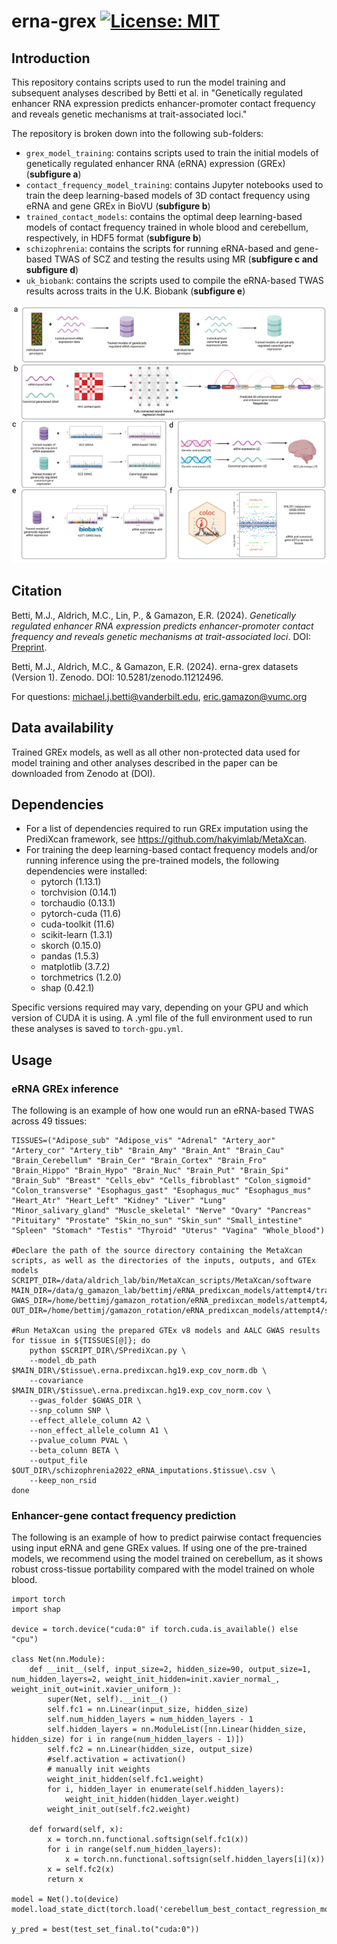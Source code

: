# erna-grex [![License: MIT](https://img.shields.io/badge/License-MIT-yellow.svg)](https://github.com/mjbetti/erna-grex/blob/master/LICENSE) 
## Introduction  

This repository contains scripts used to run the model training and subsequent analyses described by Betti et al. in "Genetically regulated enhancer RNA expression predicts enhancer-promoter contact frequency and reveals genetic mechanisms at trait-associated loci."

The repository is broken down into the following sub-folders:
* ```grex_model_training```: contains scripts used to train the initial models of genetically regulated enhancer RNA (eRNA) expression (GREx) (**subfigure a**)
* ```contact_frequency_model_training```: contains Jupyter notebooks used to train the deep learning-based models of 3D contact frequency using eRNA and gene GREx in BioVU (**subfigure b**)
* ```trained_contact_models```: contains the optimal deep learning-based models of contact frequency trained in whole blood and cerebellum, respectively, in HDF5 format (**subfigure b**)
* ```schizophrenia```: contains the scripts for running eRNA-based and gene-based TWAS of SCZ and testing the results using MR (**subfigure c and subfigure d**)
* ```uk_biobank```: contains the scripts used to compile the eRNA-based TWAS results across traits in the U.K. Biobank (**subfigure e**)

![alt text](https://github.com/mjbetti/erna-grex/blob/main/Fig1.png?raw=true)

## Citation 
Betti, M.J., Aldrich, M.C., Lin, P., & Gamazon, E.R. (2024). *Genetically regulated enhancer RNA expression predicts enhancer-promoter contact frequency and reveals genetic mechanisms at trait-associated loci*. DOI:  [Preprint](url).

Betti, M.J., Aldrich, M.C., & Gamazon, E.R. (2024). erna-grex datasets (Version 1). Zenodo. DOI: 10.5281/zenodo.11212496.

For questions:  michael.j.betti@vanderbilt.edu, eric.gamazon@vumc.org  

## Data availability
Trained GREx models, as well as all other non-protected data used for model training and other analyses described in the paper can be downloaded from Zenodo at (DOI).

## Dependencies
* For a list of dependencies required to run GREx imputation using the PrediXcan framework, see https://github.com/hakyimlab/MetaXcan.
* For training the deep learning-based contact frequency models and/or running inference using the pre-trained models, the following dependencies were installed:
    * pytorch (1.13.1)
    * torchvision (0.14.1)
    * torchaudio (0.13.1)
    * pytorch-cuda (11.6)
    * cuda-toolkit (11.6)
    * scikit-learn (1.3.1)
    * skorch (0.15.0)
    * pandas (1.5.3)
    * matplotlib (3.7.2)
    * torchmetrics (1.2.0)
    * shap (0.42.1)

Specific versions required may vary, depending on your GPU and which version of CUDA it is using. A .yml file of the full environment used to run these analyses is saved to ```torch-gpu.yml```.

## Usage
### eRNA GREx inference
The following is an example of how one would run an eRNA-based TWAS across 49 tissues:
```
TISSUES=("Adipose_sub" "Adipose_vis" "Adrenal" "Artery_aor" "Artery_cor" "Artery_tib" "Brain_Amy" "Brain_Ant" "Brain_Cau" "Brain_Cerebellum" "Brain_Cer" "Brain_Cortex" "Brain_Fro" "Brain_Hippo" "Brain_Hypo" "Brain_Nuc" "Brain_Put" "Brain_Spi" "Brain_Sub" "Breast" "Cells_ebv" "Cells_fibroblast" "Colon_sigmoid" "Colon_transverse" "Esophagus_gast" "Esophagus_muc" "Esophagus_mus" "Heart_Atr" "Heart_Left" "Kidney" "Liver" "Lung" "Minor_salivary_gland" "Muscle_skeletal" "Nerve" "Ovary" "Pancreas" "Pituitary" "Prostate" "Skin_no_sun" "Skin_sun" "Small_intestine" "Spleen" "Stomach" "Testis" "Thyroid" "Uterus" "Vagina" "Whole_blood")

#Declare the path of the source directory containing the MetaXcan scripts, as well as the directories of the inputs, outputs, and GTEx models
SCRIPT_DIR=/data/aldrich_lab/bin/MetaXcan_scripts/MetaXcan/software
MAIN_DIR=/data/g_gamazon_lab/bettimj/eRNA_predixcan_models/attempt4/training/all_models
GWAS_DIR=/home/bettimj/gamazon_rotation/eRNA_predixcan_models/attempt4/schizophrenia/for_metaxcan_in
OUT_DIR=/home/bettimj/gamazon_rotation/eRNA_predixcan_models/attempt4/schizophrenia/twas_all

#Run MetaXcan using the prepared GTEx v8 models and AALC GWAS results
for tissue in ${TISSUES[@]}; do
	python $SCRIPT_DIR\/SPrediXcan.py \
	--model_db_path $MAIN_DIR\/$tissue\.erna.predixcan.hg19.exp_cov_norm.db \
	--covariance $MAIN_DIR\/$tissue\.erna.predixcan.hg19.exp_cov_norm.cov \
	--gwas_folder $GWAS_DIR \
	--snp_column SNP \
	--effect_allele_column A2 \
	--non_effect_allele_column A1 \
	--pvalue_column PVAL \
	--beta_column BETA \
	--output_file $OUT_DIR\/schizophrenia2022_eRNA_imputations.$tissue\.csv \
	--keep_non_rsid
done
```

### Enhancer-gene contact frequency prediction
The following is an example of how to predict pairwise contact frequencies using input eRNA and gene GREx values. If using one of the pre-trained models, we recommend using the model trained on cerebellum, as it shows robust cross-tissue portability compared with the model trained on whole blood.
```
import torch
import shap

device = torch.device("cuda:0" if torch.cuda.is_available() else "cpu")

class Net(nn.Module):
    def __init__(self, input_size=2, hidden_size=90, output_size=1, num_hidden_layers=2, weight_init_hidden=init.xavier_normal_, weight_init_out=init.xavier_uniform_):
        super(Net, self).__init__()
        self.fc1 = nn.Linear(input_size, hidden_size)
        self.num_hidden_layers = num_hidden_layers - 1
        self.hidden_layers = nn.ModuleList([nn.Linear(hidden_size, hidden_size) for i in range(num_hidden_layers - 1)])
        self.fc2 = nn.Linear(hidden_size, output_size)
        #self.activation = activation()
        # manually init weights
        weight_init_hidden(self.fc1.weight)
        for i, hidden_layer in enumerate(self.hidden_layers):
            weight_init_hidden(hidden_layer.weight)
        weight_init_out(self.fc2.weight)

    def forward(self, x):
        x = torch.nn.functional.softsign(self.fc1(x))
        for i in range(self.num_hidden_layers):
            x = torch.nn.functional.softsign(self.hidden_layers[i](x))
        x = self.fc2(x)
        return x
    
model = Net().to(device)
model.load_state_dict(torch.load('cerebellum_best_contact_regression_model.h5'))

y_pred = best(test_set_final.to("cuda:0"))
```
